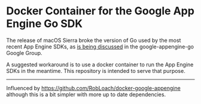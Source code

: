 # Docker Container for the Google App Engine Go SDK

The release of macOS Sierra broke the version of Go used by the most recent App Engine SDKs, as [is being discussed](https://groups.google.com/forum/#!topic/google-appengine-go/4AKjwr5d5a8) in the google-appengine-go Google Group.

A suggested workaround is to use a docker container to run the App Engine SDKs in the meantime. This repository is intended to serve that purpose.

---

Influenced by https://github.com/RobLoach/docker-google-appengine although this is a bit simpler with more up to date dependencies.
